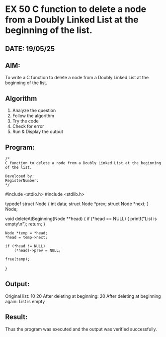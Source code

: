 # EX 50 C function to delete a node from a Doubly Linked List at the beginning of the list.
## DATE: 19/05/25
## AIM:
To write a C function to delete a node from a Doubly Linked List at the beginning of the list.

## Algorithm
1. Analyze the question
2. Follow the algorithm
3. Try the code
4. Check for error
5. Run & Display the output

## Program:
```
/*
C function to delete a node from a Doubly Linked List at the beginning of the list.

Developed by: 
RegisterNumber:  
*/
```
#include <stdio.h>
#include <stdlib.h>

typedef struct Node {
    int data;
    struct Node *prev;
    struct Node *next;
} Node;

void deleteAtBeginning(Node **head) {
    if (*head == NULL) {
        printf("List is empty\n");
        return;
    }

    Node *temp = *head;
    *head = temp->next;

    if (*head != NULL)
        (*head)->prev = NULL;

    free(temp);
}

## Output:
Original list: 10 20 
After deleting at beginning: 20 
After deleting at beginning again: 
List is empty



## Result:
Thus the program was executed and the output was verified successfully.
